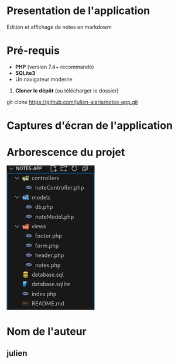 # Presentation de l'application

Edition et affichage de notes en markdowm

# Pré-requis

- **PHP** (version 7.4+ recommandé)
- **SQLite3**
- Un navigateur moderne


1. **Cloner le dépôt** (ou télécharger le dossier)

git clone https://github.com/julien-alaria/notes-app.git

# Captures d'écran de l'application

# Arborescence du projet
![arborescence](arborescence_notes-app.png)

# Nom de l'auteur
## julien

